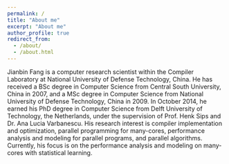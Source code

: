 ```yaml
---
permalink: /
title: "About me"
excerpt: "About me"
author_profile: true
redirect_from: 
  - /about/
  - /about.html
---
```


Jianbin Fang is a computer research scientist within the Compiler Laboratory at National University of Defense Technology, China. He has received a BSc degree in Computer Science from Central South University, China in 2007, and a MSc degree in Computer Science from National University of Defense Technology, China in 2009. In October 2014, he earned his PhD degree in Computer Science from Delft University of Technology, the Netherlands, under the supervision of Prof. Henk Sips and Dr. Ana Lucia Varbanescu. His research interest is compiler implementation and optimization, parallel programming for many-cores, performance analysis and modeling for parallel programs, and parallel algorithms. Currently, his focus is on the performance analysis and modeling on many-cores with statistical learning. 

